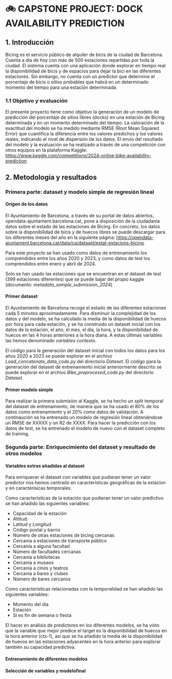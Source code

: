 # 🚲 CAPSTONE PROJECT: DOCK AVAILABILITY PREDICTION

## 1. Introducción
Bicing es el servicio público de alquiler de bicis de la ciudad de Barcelona. Cuenta a día de hoy con más de 500 estaciones repartidas por toda la ciudad. El sistema cuenta con una aplicación donde explorar en tiempo real la disponibilidad de bicis y de espacios para dejar la bici en las diferentes estaciones. Sin embargo, no cuenta con un predictor que determine el porcentaje de bicis o sitios probables que habrá en un determinado momento del tiempo para una estación determinada.

### 1.1 Objetivo y evaluación
El presente proyecto tiene como objetivo la generación de un modelo de predicción del porcentaje de sitios libres (docks) en una estación de Bicing determinada y en un momento determinado del tiempo.
La valoración de la exactitud del modelo se ha medido mediante RMSE (Root Mean Squared Error) que cuantifica la diferencia entre los valores predichos y los valores reales, indicando el nivel de dispersión de los datos.
El envío del resultado del modelo y la evaluación se ha realizado a través de una competición con otros equipos en la plataforma Kaggle: https://www.kaggle.com/competitions/2024-online-bike-availability-prediction


## 2. Metodología y resultados
### Primera parte: dataset y modelo simple de regresión lineal
#### Orígen de los datos
El Ayuntamiento de Barcelona, a través de su portal de datos abiertos, opendata-ajuntament.barcelona.cat, pone a disposición de la ciudadanía datos sobre el estado de las estaciones de Bicing. En concreto, los datos sobre la disponibilidad de bicis y de huecos libres se puede descargar para los diferentes meses del año en la siguiente página: https://opendata-ajuntament.barcelona.cat/data/ca/dataset/estat-estacions-bicing.

Para este proyecto se han usado como datos de entrenamiento los comprendidos entre los años 2020 y 2023, y como datos de test los comprendidos entre enero y abril de 2024.

Solo se han usado las estaciones que se encuentran en el dataset de test (399 estaciones diferentes) que se puede bajar del propio kaggle (documento: _metadata_sample_submission_2024_)

#### Primer dataset
El Ayuntamiento de Barcelona recoge el estado de las diferentes estaciones cada 5 minutos aproximadamente. Para disminuir la complejidad de los datos y del modelo, se ha calculado la media de la disponibilidad de huecos por hora para cada estación, y se ha construido un dataset inicial con los datos de la estación, el año, el mes, el día, la hora, y la disponibilidad de huecos en las 4 horas anteriores a la hora diana. A estas últimas variables las hemos denominado _variables contexto_.

El código para la generación del dataset inicial con todos los datos para los años 2020 a 2023 se puede explorar en el archivo _Load_concatenate_data_code.py_ del directorio _Dataset_.
El código para la generación del dataset de entrenamiento inicial anteriormente descrito se puede explorar en el archivo _Bike_preprocesed_code.py_ del directorio _Dataset_.

#### Primer modelo simple
Para realizar la primera submisión al Kaggle, se ha hecho un split temporal del dataset de entrenamiento, de manera que se ha usado el 80% de los datos como entrenamiento y el 20% como datos de validación. A continaución se ha entrenado un modelo de regresión lineal obteniéndose un RMSE de XXXXX y un R2 de XXXX.
Para hacer la predicción con los datos de test, se ha entrenado el modelo de nuevo con el dataset completo de training.

### Segunda parte: Enriquecimiento del dataset y resultado de otros modelos
#### Variables extras añadidas al dataset
Para enriquecer el dataset con variables que pudieran tener un valor predictor nos hemos centrado en características geográficas de la estacion y en caracterísicas temporales.

Como características de la estación que pudieran tener un valor predictivo se han añadido las siguientes variables:
* Capacidad de la estación
* Altitud:
* Latitud y Longitud
* Código postal y barrio
* Número de otras estaciones de bicing cercanas
* Cercanía a estaciones de transporte público
* Cercanía a alguna facultad
* Número de facultades cercanas
* Cercanía a bibliotecas
* Cercanía a museos
* Cercanía a cines y teatros
* Cercanía a bares y clubes
* Número de bares cercanos

Como características relacionadas con la temporalidad se han añadido las siguientes variables:
* Momento del día
* Estación
* Si es fin de semana o fiesta

El hacer en análisis de predictores en los diferentes modelos, se ha visto que la variable que mejor predice el target es la disponibilidad de huecos en la hora anterior (ctx-1), así que se ha añadido la media de la disponibilidad de huevos en las estaciones adyacentes en la hora anterior para explorar también su capacidad predictiva.

#### Entrenamiento de diferentes modelos

#### Selección de variables y modelofinal